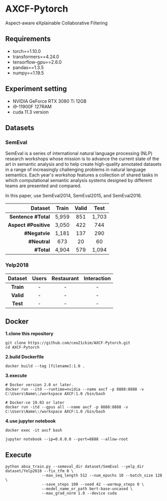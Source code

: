 # AXCF-Pytorch

Aspect-aware eXplainable Collaborative Filtering

## Requirements

- torch==1.10.0
- transformers==4.24.0
- tensorflow-gpu==2.6.0
- pandas==1.3.5
- numpy==1.19.5

## Experiment setting

- NVIDIA GeForce RTX 3080 Ti 12GB
- i9-11900F 127RAM
- cuda 11.3 version

## Datasets

### SemEval

SemEval is a series of international natural language processing (NLP) research workshops whose mission is to advance the current state of the art in semantic analysis and to help create high-quality annotated datasets in a range of increasingly challenging problems in natural language semantics. Each year's workshop features a collection of shared tasks in which computational semantic analysis systems designed by different teams are presented and compared.

In this paper, use SemEval2014, SemEval2015, and SemEval2016. 

| **Dataset** | **Train** | **Valid** | **Test** |
|--------:|:--------:|:--------:|:--------:|
| **Sentence #Total** | 5,959 | 851 | 1,703 |
| **Aspect #Positive** | 3,050 | 422 | 744 |
| **#Negatvie** | 1,181 | 137 | 290 |
| **#Neutral** | 673 | 20 | 60 |
| **#Total** | 4,904 | 579 | 1,094 |

### Yelp2018

| **Dataset** | Users | Restaurant | Interaction |
|:-------:|:-------:|:-------:|:-------:|
| **Train** | - | - | - |
| **Valid** | - | - | - |
| **Test** | - | - | - |


## Docker 
**1.clone this repository**
``` 
git clone https://github.com/ceo21ckim/AXCF-Pytorch.git
cd AXCF-Pytorch
```

**2.build Dockerfile**
```
docker build --tag [filename]:1.0 .
```

**3.execute**

```
# Docker version 2.0 or later.
docker run --itd --runtime=nvidia --name axcf -p 8888:8888 -v C:\Users\Name\:/workspace AXCF:1.0 /bin/bash
```

```
# Docker-ce 19.03 or later
docker run -itd --gpus all --name axcf -p 8888:8888 -v C:\Users\Name\:/workspace AXCF:1.0 /bin/bash
```

**4.use jupyter notebook**
```
docker exec -it axcf bash

jupyter notebook --ip=0.0.0.0 --port=8888 --allow-root
```

## Execute

```
python absa_train.py --semeval_dir dataset/SemEval --yelp_dir dataset/Yelp2018 --fix_tfm 0 \
                --max_seq_length 512 --num_epochs 10 --batch_size 128 \
                --save_steps 100 --seed 42 --warmup_steps 0 \
                --model_name_or_path bert-base-uncased \
                --max_grad_norm 1.0 --device cuda
```
